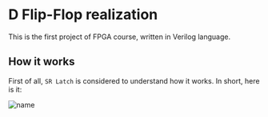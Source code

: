 # D Flip-Flop realization

This is the first project of FPGA course, written in Verilog language.

## How it works

First of all, `SR Latch` is considered to understand how it works.
In short, here is it:

![name](https://images.slideplayer.com/23/6868677/slides/slide_21.jpg)
